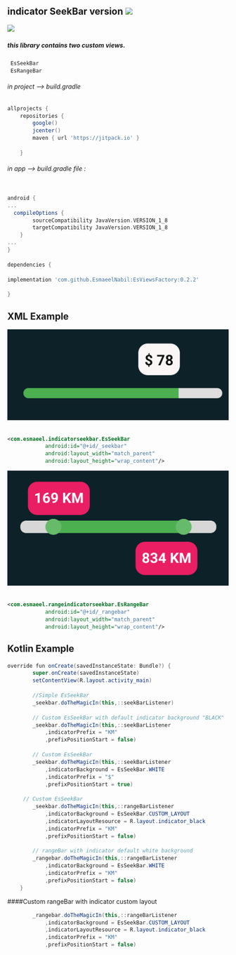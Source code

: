 ## indicator SeekBar version <img src="https://jitpack.io/v/EsmaeelNabil/EsIndicatorSeekBar.svg">

![](static/lightanddark.jpg)

##### this library contains two custom views.

```gradle
 EsSeekBar
 EsRangeBar
```


###### in project --> build.gradle

```gradle
allprojects {
    repositories {
        google()
        jcenter()
        maven { url 'https://jitpack.io' }

    }
```
###### in app --> build.gradle file :

```gradle

android {
...
  compileOptions {
        sourceCompatibility JavaVersion.VERSION_1_8
        targetCompatibility JavaVersion.VERSION_1_8
    }
...
}

dependencies {

implementation 'com.github.EsmaeelNabil:EsViewsFactory:0.2.2'

}
```

XML Example
--------------
![](static/seekbar.png)


```xml

<com.esmaeel.indicatorseekbar.EsSeekBar
			android:id="@+id/_seekbar"
			android:layout_width="match_parent"
			android:layout_height="wrap_content"/>

```

![](static/rangbar.png)


```xml

<com.esmaeel.rangeindicatorseekbar.EsRangeBar
			android:id="@+id/_rangebar"
			android:layout_width="match_parent"
			android:layout_height="wrap_content"/>

```

Kotlin Example
--------------

```java
override fun onCreate(savedInstanceState: Bundle?) {
        super.onCreate(savedInstanceState)
        setContentView(R.layout.activity_main)

        //Simple EsSeekBar
        _seekbar.doTheMagicIn(this,::seekBarListener)
        
        // Custom EsSeekBar with default indicator background "BLACK"
        _seekbar.doTheMagicIn(this,::seekBarListener
            ,indicatorPrefix = "KM"
            ,prefixPositionStart = false)
        
        // Custom EsSeekBar
        _seekbar.doTheMagicIn(this,::seekBarListener
            ,indicatorBackground = EsSeekBar.WHITE
            ,indicatorPrefix = "$"
            ,prefixPositionStart = true)
           
	 // Custom EsSeekBar
        _seekbar.doTheMagicIn(this,::rangeBarListener
            ,indicatorBackground = EsSeekBar.CUSTOM_LAYOUT
            ,indicatorLayoutResource = R.layout.indicator_black
            ,indicatorPrefix = "KM"
            ,prefixPositionStart = false)
            
        // rangeBar with indicator default white background
        _rangebar.doTheMagicIn(this,::rangeBarListener
            ,indicatorBackground = EsSeekBar.WHITE
            ,indicatorPrefix = "KM"
            ,prefixPositionStart = false)
    }
```

####Custom rangeBar with indicator custom layout 
```java
        _rangebar.doTheMagicIn(this,::rangeBarListener
            ,indicatorBackground = EsSeekBar.CUSTOM_LAYOUT
            ,indicatorLayoutResource = R.layout.indicator_black
            ,indicatorPrefix = "KM"
            ,prefixPositionStart = false)
```
	




